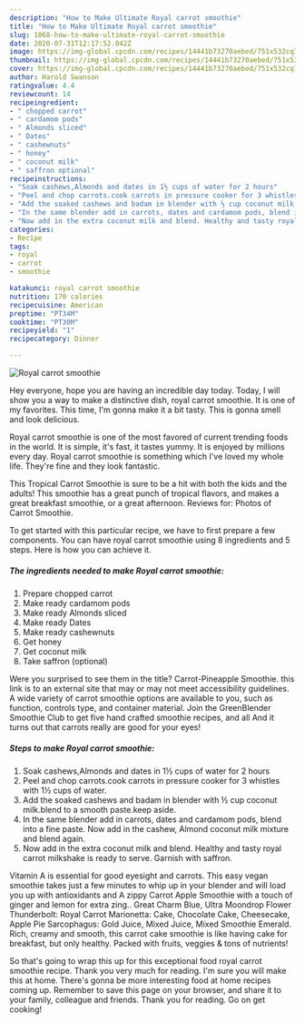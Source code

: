 ```yaml
---
description: "How to Make Ultimate Royal carrot smoothie"
title: "How to Make Ultimate Royal carrot smoothie"
slug: 1068-how-to-make-ultimate-royal-carrot-smoothie
date: 2020-07-31T12:17:52.042Z
image: https://img-global.cpcdn.com/recipes/14441b73270aebed/751x532cq70/royal-carrot-smoothie-recipe-main-photo.jpg
thumbnail: https://img-global.cpcdn.com/recipes/14441b73270aebed/751x532cq70/royal-carrot-smoothie-recipe-main-photo.jpg
cover: https://img-global.cpcdn.com/recipes/14441b73270aebed/751x532cq70/royal-carrot-smoothie-recipe-main-photo.jpg
author: Harold Swanson
ratingvalue: 4.4
reviewcount: 14
recipeingredient:
- " chopped carrot"
- " cardamom pods"
- " Almonds sliced"
- " Dates"
- " cashewnuts"
- " honey"
- " coconut milk"
- " saffron optional"
recipeinstructions:
- "Soak cashews,Almonds and dates in 1½ cups of water for 2 hours"
- "Peel and chop carrots.cook carrots in pressure cooker for 3 whistles with 1½ cups of water."
- "Add the soaked cashews and badam in blender with ½ cup coconut milk.blend to a smooth paste.keep aside."
- "In the same blender add in carrots, dates and cardamom pods, blend into a fine paste. Now add in the cashew, Almond coconut milk mixture and blend again."
- "Now add in the extra coconut milk and blend. Healthy and tasty royal carrot milkshake is ready to serve. Garnish with saffron."
categories:
- Recipe
tags:
- royal
- carrot
- smoothie

katakunci: royal carrot smoothie 
nutrition: 170 calories
recipecuisine: American
preptime: "PT34M"
cooktime: "PT30M"
recipeyield: "1"
recipecategory: Dinner

---
```



![Royal carrot smoothie](https://img-global.cpcdn.com/recipes/14441b73270aebed/751x532cq70/royal-carrot-smoothie-recipe-main-photo.jpg)

Hey everyone, hope you are having an incredible day today. Today, I will show you a way to make a distinctive dish, royal carrot smoothie. It is one of my favorites. This time, I'm gonna make it a bit tasty. This is gonna smell and look delicious.

Royal carrot smoothie is one of the most favored of current trending foods in the world. It is simple, it's fast, it tastes yummy. It is enjoyed by millions every day. Royal carrot smoothie is something which I've loved my whole life. They're fine and they look fantastic.

This Tropical Carrot Smoothie is sure to be a hit with both the kids and the adults! This smoothie has a great punch of tropical flavors, and makes a great breakfast smoothie, or a great afternoon. Reviews for: Photos of Carrot Smoothie.


To get started with this particular recipe, we have to first prepare a few components. You can have royal carrot smoothie using 8 ingredients and 5 steps. Here is how you can achieve it.

<!--inarticleads1-->

##### The ingredients needed to make Royal carrot smoothie:

1. Prepare  chopped carrot
1. Make ready  cardamom pods
1. Make ready  Almonds sliced
1. Make ready  Dates
1. Make ready  cashewnuts
1. Get  honey
1. Get  coconut milk
1. Take  saffron (optional)


Were you surprised to see them in the title? Carrot-Pineapple Smoothie. this link is to an external site that may or may not meet accessibility guidelines. A wide variety of carrot smoothie options are available to you, such as function, controls type, and container material. Join the GreenBlender Smoothie Club to get five hand crafted smoothie recipes, and all And it turns out that carrots really are good for your eyes! 

<!--inarticleads2-->

##### Steps to make Royal carrot smoothie:

1. Soak cashews,Almonds and dates in 1½ cups of water for 2 hours
1. Peel and chop carrots.cook carrots in pressure cooker for 3 whistles with 1½ cups of water.
1. Add the soaked cashews and badam in blender with ½ cup coconut milk.blend to a smooth paste.keep aside.
1. In the same blender add in carrots, dates and cardamom pods, blend into a fine paste. Now add in the cashew, Almond coconut milk mixture and blend again.
1. Now add in the extra coconut milk and blend. Healthy and tasty royal carrot milkshake is ready to serve. Garnish with saffron.


Vitamin A is essential for good eyesight and carrots. This easy vegan smoothie takes just a few minutes to whip up in your blender and will load you up with antioxidants and A zippy Carrot Apple Smoothie with a touch of ginger and lemon for extra zing.. Great Charm Blue, Ultra Moondrop Flower Thunderbolt: Royal Carrot Marionetta: Cake, Chocolate Cake, Cheesecake, Apple Pie Sarcophagus: Gold Juice, Mixed Juice, Mixed Smoothie Emerald. Rich, creamy and smooth, this carrot cake smoothie is like having cake for breakfast, but only healthy. Packed with fruits, veggies &amp; tons of nutrients! 

So that's going to wrap this up for this exceptional food royal carrot smoothie recipe. Thank you very much for reading. I'm sure you will make this at home. There's gonna be more interesting food at home recipes coming up. Remember to save this page on your browser, and share it to your family, colleague and friends. Thank you for reading. Go on get cooking!
